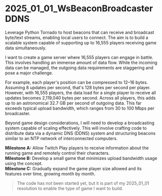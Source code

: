 

# 2025_01_01_WsBeaconBroadcasterDDNS  

Leverage Python Tornado to host beacons that can receive and broadcast byte/text streams, enabling local users to connect. The aim is to build a scalable system capable of supporting up to 16,555 players receiving game data simultaneously.  

I want to create a game server where 16,555 players can engage in battle. This involves handling an immense amount of data flow. While the incoming data can be managed, the outgoing data requirements are staggering and pose a major challenge.  

For example, each player's position can be compressed to 12–16 bytes. Assuming 8 updates per second, that's 128 bytes per second per player. However, with 16,555 players, the data load for a single player to receive all updates becomes 2,119,040 bytes per second. Across all players, this adds up to an astronomical 32.7 GB per second of outgoing data. This far exceeds typical upload bandwidth, which ranges from 30 to 100 Mbps per broadcaster.  

Beyond game design considerations, I will need to develop a broadcasting system capable of scaling effectively. This will involve crafting code to distribute data via a dynamic DNS (DDNS) system and structuring beacons similar to an NTP network of interconnected computers.  

**Milestone A:** Allow Twitch Play players to receive information about the running game and remotely control their characters.    
**Milestone B:** Develop a small game that minimizes upload bandwidth usage using the concept.  
**Milestone C:** Gradually expand the game player size allowed and its features over time, growing month by month.    


> The code has not been started yet, but it is part of my 2025_01_01 resolution to enable the type of game I want to build.
